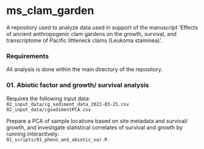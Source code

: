 # ms_clam_garden
A repository used to analyze data used in support of the manuscript 'Effects of ancient anthropogenic clam gardens on the growth, survival, and transcriptome of Pacific littleneck clams (Leukoma staminea)'.      

### Requirements       


All analysis is done within the main directory of the repository.     


### 01. Abiotic factor and growth/ survival analysis
Requires the following input data:      
`02_input_data/cg_sediment_data_2022-03-25.csv`      
`02_input_data/cgsedimentPCA.csv`           

Prepare a PCA of sample locations based on site metadata and survival/ growth, and investigate statistical correlates of survival and growth by running interactively:        
`01_scripts/01_pheno_and_abiotic_var.R`       

